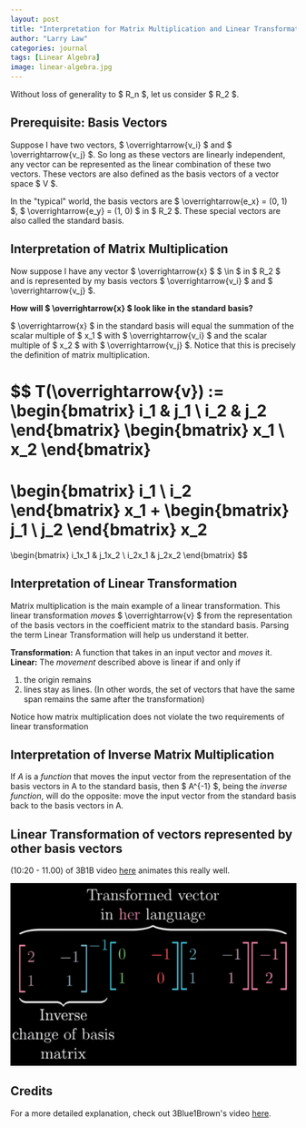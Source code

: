 ```yaml
---
layout: post
title: "Interpretation for Matrix Multiplication and Linear Transformation"
author: "Larry Law"
categories: journal
tags: [Linear Algebra]
image: linear-algebra.jpg
---
```

Without loss of generality to \$ R_n \$, let us consider \$ R_2 \$.

## Prerequisite: Basis Vectors

Suppose I have two vectors, \$ \overrightarrow{v_i} \$ and \$ \overrightarrow{v_j} \$. So long as these vectors are linearly independent, any vector can be represented as the linear combination of these two vectors. These vectors are also defined as the basis vectors of a vector space \$ V \$.

In the "typical" world, the basis vectors are \$ \overrightarrow{e_x} = (0, 1) \$, \$ \overrightarrow{e_y} = (1, 0) \$ in \$ R_2 \$. These special vectors are also called the standard basis.

## Interpretation of Matrix Multiplication

Now suppose I have any vector \$ \overrightarrow{x} \$ \$ \in \$ in \$ R_2 \$ and is represented by my basis vectors \$ \overrightarrow{v_i} \$ and \$ \overrightarrow{v_j} \$.

**How will \$ \overrightarrow{x} \$ look like in the standard basis?**

\$ \overrightarrow{x} \$ in the standard basis will equal the summation of the scalar multiple of \$ x_1 \$ with \$ \overrightarrow{v_i} \$ and the scalar multiple of \$ x_2 \$ with \$ \overrightarrow{v_j} \$. Notice that this is precisely the definition of matrix multiplication.

$$
T(\overrightarrow{v}) :=
\begin{bmatrix}
i_1 & j_1 \\
i_2 & j_2
\end{bmatrix}
\begin{bmatrix}
x_1 \\
x_2
\end{bmatrix}
=
\begin{bmatrix}
i_1 \\
i_2
\end{bmatrix} x_1 +
\begin{bmatrix}
j_1 \\
j_2
\end{bmatrix} x_2
=
\begin{bmatrix}
i_1x_1 & j_1x_2 \\
i_2x_1 & j_2x_2
\end{bmatrix}
$$

## Interpretation of Linear Transformation

Matrix multiplication is the main example of a linear transformation. This linear transformation _moves_ \$ \overrightarrow{v} \$ from the representation of the basis vectors in the coefficient matrix to the standard basis. Parsing the term Linear Transformation will help us understand it better.

**Transformation:** A function that takes in an input vector and _moves_ it.
**Linear:** The _movement_ described above is linear if and only if

1. the origin remains
2. lines stay as lines. (In other words, the set of vectors that have the same span remains the same after the transformation)

Notice how matrix multiplication does not violate the two requirements of linear transformation

## Interpretation of Inverse Matrix Multiplication

If _A_ is a _function_ that moves the input vector from the representation of the basis vectors in A to the standard basis, then \$ A^{-1} \$, being the _inverse function_, will do the opposite: move the input vector from the standard basis back to the basis vectors in A.

## Linear Transformation of vectors represented by other basis vectors
(10:20 - 11.00) of 3B1B video [here](https://www.youtube.com/watch?v=kYB8IZa5AuE) animates this really well.

![linear transformation of vectors represented by basis vectors](/assets/img/linear-transformation-other-basis.png)


<!-- omit in toc -->
## Credits
For a more detailed explanation, check out 3Blue1Brown's video [here](https://www.youtube.com/watch?v=kYB8IZa5AuE).

